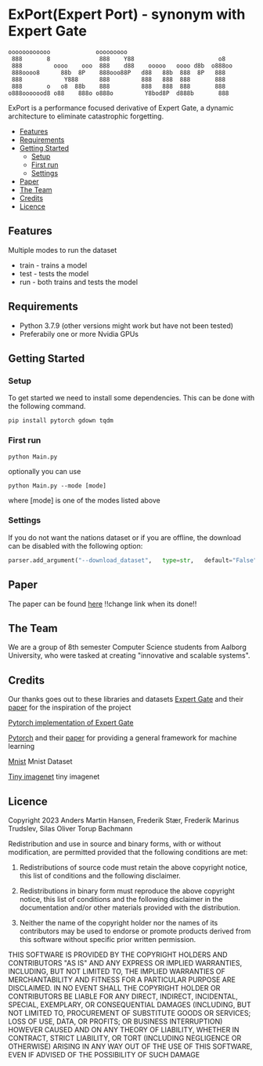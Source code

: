# ExPort(Expert Port) - synonym with Expert Gate

```
oooooooooooo             ooooooooo                               
 888       8              888    Y88                        o8   
 888         oooo    ooo  888    d88    ooooo   oooo d8b  o888oo 
 888oooo8      88b  8P    888ooo88P   d88   88b  888  8P   888   
 888            Y888      888         888   888  888       888   
 888       o   o8  88b    888         888   888  888       888   
o888ooooood8 o88    888o o888o         Y8bod8P  d888b       888
```

ExPort is a performance focused derivative of Expert Gate, a dynamic architecture to eliminate catastrophic forgetting.

<!-- toc -->

- [Features](#features)
- [Requirements](#requirements)
- [Getting Started](#getting-started)
    - [Setup](#setup)
    - [First run](#first-run)
    - [Settings](#settings)
- [Paper](#paper)
- [The Team](#the-team)
- [Credits](#credits)
- [Licence](#licence)

<!-- tocstop -->

## Features
Multiple modes to run the dataset
   - train - trains a model
   - test  - tests the model
   - run   - both trains and tests the model

## Requirements
   - Python 3.7.9 (other versions might work but have not been tested)
   - Preferabily one or more Nvidia GPUs


## Getting Started

### Setup
To get started we need to install some dependencies. This can be done with the following command.

```
pip install pytorch gdown tqdm
```


### First run
```
python Main.py
```

optionally you can use 

```
python Main.py --mode [mode]
```

where [mode] is one of the modes listed above


### Settings
If you do not want the nations dataset or if you are offline, the download can be disabled with the following option:
```python
parser.add_argument("--download_dataset",	type=str,	default="False",	help="Whether to (re-)download dataset")
```

## Paper
The paper can be found [here](https://www.overleaf.com/project/63fc8b9ca583b9a9ad6e04fc) !!change link when its done!!

## The Team
We are a group of 8th semester Computer Science students from Aalborg University, who were tasked at creating "innovative and scalable systems".

## Credits
Our thanks goes out to these libraries and datasets
[Expert Gate](https://github.com/rahafaljundi/Expert-Gate) and their [paper](https://arxiv.org/pdf/1611.06194.pdf) for the inspiration of the project

[Pytorch implementation of Expert Gate](https://github.com/wannabeOG/ExpertNet-Pytorch)

[Pytorch](https://github.com/pytorch/pytorch) and their [paper](https://arxiv.org/abs/1912.01703) for providing a general framework for machine learning

[Mnist](https://drive.google.com/uc?id=1F6xICWB2ZqUouf274xJViMmMvLKC39fA) Mnist Dataset

[Tiny imagenet](http://cs231n.stanford.edu/tiny-imagenet-200.zip) tiny imagenet



## Licence
Copyright 2023 Anders Martin Hansen, Frederik Stær, Frederik Marinus Trudslev, Silas Oliver Torup Bachmann

Redistribution and use in source and binary forms, with or without modification, are permitted provided that the following conditions are met:

1. Redistributions of source code must retain the above copyright notice, this list of conditions and the following disclaimer.

2. Redistributions in binary form must reproduce the above copyright notice, this list of conditions and the following disclaimer in the documentation and/or other materials provided with the distribution.

3. Neither the name of the copyright holder nor the names of its contributors may be used to endorse or promote products derived from this software without specific prior written permission.

THIS SOFTWARE IS PROVIDED BY THE COPYRIGHT HOLDERS AND CONTRIBUTORS "AS IS" AND ANY EXPRESS OR IMPLIED WARRANTIES, INCLUDING, BUT NOT LIMITED TO, THE IMPLIED WARRANTIES OF MERCHANTABILITY AND FITNESS FOR A PARTICULAR PURPOSE ARE DISCLAIMED. IN NO EVENT SHALL THE COPYRIGHT HOLDER OR CONTRIBUTORS BE LIABLE FOR ANY DIRECT, INDIRECT, INCIDENTAL, SPECIAL, EXEMPLARY, OR CONSEQUENTIAL DAMAGES (INCLUDING, BUT NOT LIMITED TO, PROCUREMENT OF SUBSTITUTE GOODS OR SERVICES; LOSS OF USE, DATA, OR PROFITS; OR BUSINESS INTERRUPTION) HOWEVER CAUSED AND ON ANY THEORY OF LIABILITY, WHETHER IN CONTRACT, STRICT LIABILITY, OR TORT (INCLUDING NEGLIGENCE OR OTHERWISE) ARISING IN ANY WAY OUT OF THE USE OF THIS SOFTWARE, EVEN IF ADVISED OF THE POSSIBILITY OF SUCH DAMAGE
